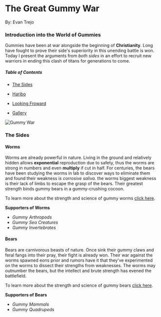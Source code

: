 # The Great Gummy War
By: Evan Trejo


### Introduction into the World of Gummies
Gummies have been at war alongside the beginning of **Christianity**. Long have fought to prove their side's superiority in this unending battle is won. Today I present the arguments from *both sides* in an effort to recruit new warriors in ending this clash of titans for generations to come.

##### Table of Contents

- [The Sides](###The-Sides)

- [Haribo](#The-Sides)

- [Looking Froward](#The-Sides)

- [Gallery](#Gallery)

![Gummy War](https://c2.staticflickr.com/6/5174/5486966392_8ca30dc684_b.jpg)


### The Sides

#### Worms
Worms are already powerful in nature. Living in the ground and relatively hidden allows **exponential** reproduction due to safety, thus the worms are strong in numbers and even **multiply** if cut in half. For centuries, the bears have been studying the worms in lab to discover ways to eliminate them and found their weakness is *corrosive saliva*. the worms biggest weakness is their lack of limbs to escape the grasp of the bears. Their greatest strength binds gummy bears in a gummy-crushing cocoon.

To learn more about the strength and science of gummy worms [click here](https://www.haribo.com/en/products/haribo/worms).

**Supporters of Worms**
- *Gummy Arthropods*
- *Gummy Sea Creatures*
- *Gummy Invertebrates*
#### Bears
Bears are carnivorous beasts of nature. Once sink their gummy claws and feral fangs into their pray, their fight is already won. Their war against the worms spawned eons prior and rumors have it that they've experimented on the worms to dissect their strengths from weaknesses. The worms may outnumber the bears, but the intellect and brute strength has evened the battlefield.

To learn more about the strength and science of gummy bears [click here](https://www.haribo.com/en/products/haribo/goldbears).

**Supporters of Bears**
- *Gummy Mammals*
- *Gummy Quadrupeds*